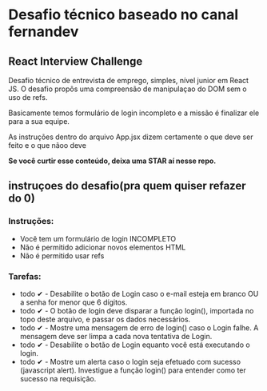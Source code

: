 # Desafio técnico baseado no canal fernandev

## React Interview Challenge

Desafio técnico de entrevista de emprego, simples, nível junior em React JS.
O desafio propôs uma compreensão de manipulaçao do DOM sem o uso de refs.

Basicamente temos formulário de login incompleto e a missão é finalizar ele para a sua equipe.

As instruções dentro do arquivo App.jsx dizem certamente o que deve ser feito e o que nãoo deve

**Se você curtir esse conteúdo, deixa uma STAR aí nesse repo.** 
  
##
  
  
## instruçoes do desafio(pra quem quiser refazer do 0)
  
### Instruções:
- Você tem um formulário de login INCOMPLETO
- Não é permitido adicionar novos elementos HTML
- Não é permitido usar refs
  

### Tarefas:
- todo ✔ - Desabilite o botão de Login caso o e-mail esteja em branco OU a senha for menor que 6 dígitos.
- todo ✔ - O botão de login deve disparar a função login(), importada no topo deste arquivo, e passar os dados necessários.
- todo ✔ - Mostre uma mensagem de erro de login() caso o Login falhe. A mensagem deve ser limpa a cada nova tentativa de Login.
- todo ✔ - Desabilite o botão de Login equanto você está executando o login.
- todo ✔ - Mostre um alerta caso o login seja efetuado com sucesso (javascript alert). Investigue a função login() para entender como ter sucesso na requisição.
